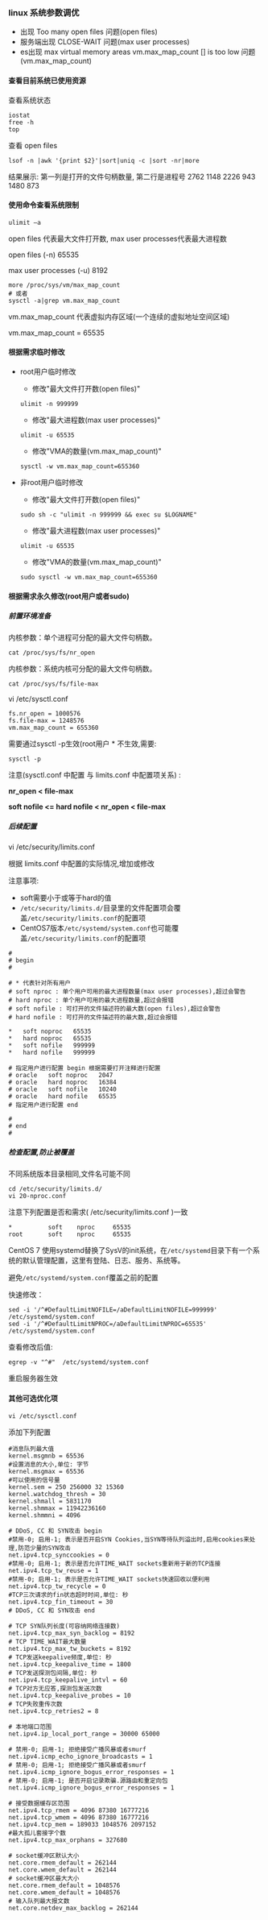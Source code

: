 ### linux 系统参数调优

- 出现 Too many open files 问题(open files)
- 服务端出现  CLOSE-WAIT 问题(max user processes)
- es出现 max virtual memory areas vm.max_map_count [] is too low 问题(vm.max_map_count)

#### 查看目前系统已使用资源

查看系统状态

```shell
iostat
free -h
top
```



查看 open files 

```shell
lsof -n |awk '{print $2}'|sort|uniq -c |sort -nr|more
```

  结果展示: 第一列是打开的文件句柄数量, 第二行是进程号
    2762 1148
    2226 943
    1480 873



#### 使用命令查看系统限制

```shell
ulimit –a
```

open files 代表最大文件打开数,  max user processes代表最大进程数

open files								(-n) 65535

max user processes				 (-u) 8192



```shell
more /proc/sys/vm/max_map_count
# 或者
sysctl -a|grep vm.max_map_count
```

vm.max_map_count 代表虚拟内存区域(一个连续的虚拟地址空间区域)

vm.max_map_count = 65535



#### 根据需求临时修改

- root用户临时修改

  - 修改"最大文件打开数(open files)"

  ```shell
  ulimit -n 999999
  ```

  - 修改"最大进程数(max user processes)"

  ```shell
  ulimit -u 65535
  ```

  - 修改"VMA的数量(vm.max_map_count)"

  ```shell
  sysctl -w vm.max_map_count=655360
  ```

- 非root用户临时修改

  - 修改"最大文件打开数(open files)"

  ```shell
  sudo sh -c "ulimit -n 999999 && exec su $LOGNAME"
  ```

  - 修改"最大进程数(max user processes)"

  ```shell
  ulimit -u 65535
  ```

  - 修改"VMA的数量(vm.max_map_count)"

  ```shell
  sudo sysctl -w vm.max_map_count=655360
  ```



#### 根据需求永久修改(root用户或者sudo)
##### 前置环境准备

内核参数：单个进程可分配的最大文件句柄数。

```shell
cat /proc/sys/fs/nr_open
```

内核参数：系统内核可分配的最大文件句柄数。

  ```shell
cat /proc/sys/fs/file-max
  ```

vi /etc/sysctl.conf 

```shell
fs.nr_open = 1000576
fs.file-max = 1248576
vm.max_map_count = 655360
```

需要通过sysctl -p生效(root用户 * 不生效,需要: 

```shell
sysctl -p
```



注意(sysctl.conf 中配置 与 limits.conf 中配置项关系) : 

**nr_open < file-max**

**soft nofile <= hard nofile < nr_open < file-max**

##### 后续配置

vi /etc/security/limits.conf

根据 limits.conf 中配置的实际情况,增加或修改

注意事项:

- soft需要小于或等于hard的值
- `/etc/security/limits.d/`目录里的文件配置项会覆盖`/etc/security/limits.conf`的配置项
- CentOS7版本`/etc/systemd/system.conf`也可能覆盖`/etc/security/limits.conf`的配置项

```shell
#
# begin
#

# * 代表针对所有用户
# soft nproc : 单个用户可用的最大进程数量(max user processes),超过会警告
# hard nproc : 单个用户可用的最大进程数量,超过会报错
# soft nofile : 可打开的文件描述符的最大数(open files),超过会警告
# hard nofile : 可打开的文件描述符的最大数,超过会报错

*   soft noproc   65535
*   hard noproc   65535
*   soft nofile   999999
*   hard nofile   999999

# 指定用户进行配置 begin 根据需要打开注释进行配置
# oracle   soft noproc   2047
# oracle   hard noproc   16384
# oracle   soft nofile   10240
# oracle   hard nofile   65535
# 指定用户进行配置 end

#
# end
#
```



##### 检查配置,防止被覆盖

不同系统版本目录相同,文件名可能不同

```shell
cd /etc/security/limits.d/
vi 20-nproc.conf
```

注意下列配置是否和需求( /etc/security/limits.conf )一致

```shell
*          soft    nproc     65535
root       soft    nproc     65535
```

CentOS 7 使用systemd替换了SysV的init系统，在`/etc/systemd`目录下有一个系统的默认管理配置，这里有登陆、日志、服务、系统等。

避免`/etc/systemd/system.conf`覆盖之前的配置

快速修改：

```shell
sed -i '/^#DefaultLimitNOFILE=/aDefaultLimitNOFILE=999999' /etc/systemd/system.conf 
sed -i '/^#DefaultLimitNPROC=/aDefaultLimitNPROC=65535' /etc/systemd/system.conf
```

查看修改后值:

```shell
egrep -v "^#"  /etc/systemd/system.conf
```

重启服务器生效



#### 其他可选优化项

```shell
vi /etc/sysctl.conf 
```

添加下列配置

```shell
#消息队列最大值
kernel.msgmnb = 65536
#设置消息的大小,单位: 字节
kernel.msgmax = 65536
#可以使用的信号量
kernel.sem = 250 256000 32 15360
kernel.watchdog_thresh = 30
kernel.shmall = 5831170
kernel.shmmax = 11942236160
kernel.shmmni = 4096

# DDoS, CC 和 SYN攻击 begin
#禁用-0; 启用-1; 表示是否开启SYN Cookies,当SYN等待队列溢出时,启用cookies来处理,防范少量的SYN攻击
net.ipv4.tcp_synccookies = 0
#禁用-0; 启用-1; 表示是否允许TIME_WAIT sockets重新用于新的TCP连接
net.ipv4.tcp_tw_reuse = 1
#禁用-0; 启用-1; 表示是否允许TIME_WAIT sockets快速回收以便利用
net.ipv4.tcp_tw_recycle = 0
#TCP三次请求的fin状态超时时间,单位: 秒
net.ipv4.tcp_fin_timeout = 30
# DDoS, CC 和 SYN攻击 end

# TCP SYN队列长度(可容纳网络连接数)
net.ipv4.tcp_max_syn_backlog = 8192
# TCP TIME_WAIT最大数量
net.ipv4.tcp_max_tw_buckets = 8192
# TCP发送keepalive频度,单位: 秒
net.ipv4.tcp_keepalive_time = 1800
# TCP发送探测包间隔,单位: 秒
net.ipv4.tcp_keepalive_intvl = 60
# TCP对方无应答,探测包发送次数
net.ipv4.tcp_keepalive_probes = 10
# TCP失败重传次数
net.ipv4.tcp_retries2 = 8

# 本地端口范围
net.ipv4.ip_local_port_range = 30000 65000

# 禁用-0; 启用-1; 拒绝接受广播风暴或者smurf
net.ipv4.icmp_echo_ignore_broadcasts = 1
# 禁用-0; 启用-1; 拒绝接受广播风暴或者smurf
net.ipv4.icmp_ignore_bogus_error_responses = 1
# 禁用-0; 启用-1; 是否开启记录欺骗.源路由和重定向包
net.ipv4.icmp_ignore_bogus_error_responses = 1

# 接受数据缓存区范围
net.ipv4.tcp_rmem = 4096 87380 16777216
net.ipv4.tcp_wmem = 4096 87380 16777216
net.ipv4.tcp_mem = 189033 1048576 2097152
#最大孤儿套接字个数
net.ipv4.tcp_max_orphans = 327680

# socket缓冲区默认大小
net.core.rmem_default = 262144
net.core.wmem_default = 262144
# socket缓冲区最大大小
net.core.rmem_default = 1048576
net.core.wmem_default = 1048576
# 输入队列最大报文数
net.core.netdev_max_backlog = 262144


```

